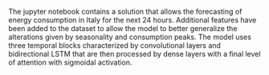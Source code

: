 The jupyter notebook contains a solution that allows the forecasting of energy consumption in Italy for the next 24 hours. Additional features have been added to the dataset to allow the model to better generalize the alterations given by seasonality and consumption peaks.
The model uses three temporal blocks characterized by convolutional layers and bidirectional LSTM that are then processed by dense layers with a final level of attention with sigmoidal activation.
